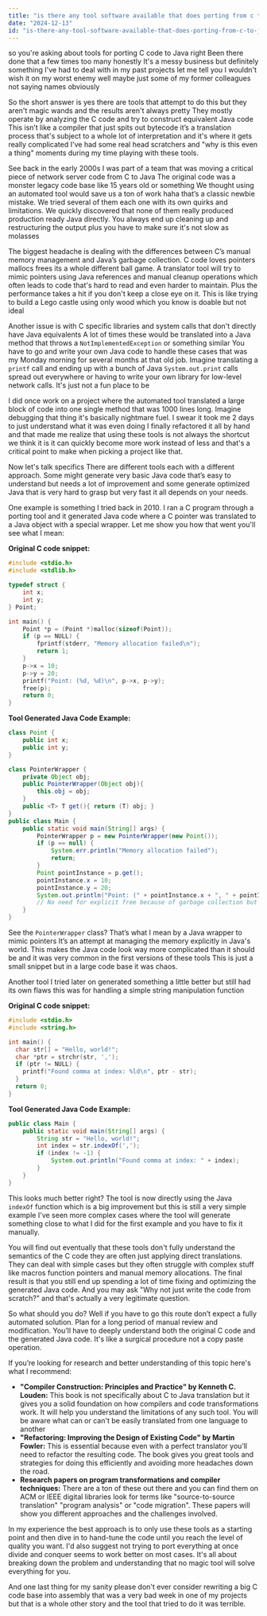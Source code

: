 ```yaml
---
title: "is there any tool software available that does porting from c to java?"
date: "2024-12-13"
id: "is-there-any-tool-software-available-that-does-porting-from-c-to-java"
---
```


 so you're asking about tools for porting C code to Java right Been there done that a few times too many honestly It's a messy business but definitely something I've had to deal with in my past projects let me tell you I wouldn't wish it on my worst enemy well maybe just some of my former colleagues not saying names obviously

So the short answer is yes there are tools that attempt to do this but they aren't magic wands and the results aren't always pretty They mostly operate by analyzing the C code and try to construct equivalent Java code This isn’t like a compiler that just spits out bytecode it’s a translation process that's subject to a whole lot of interpretation and it's where it gets really complicated I've had some real head scratchers and "why is this even a thing" moments during my time playing with these tools.

See back in the early 2000s I was part of a team that was moving a critical piece of network server code from C to Java The original code was a monster legacy code base like 15 years old or something We thought using an automated tool would save us a ton of work haha that’s a classic newbie mistake. We tried several of them each one with its own quirks and limitations. We quickly discovered that none of them really produced production ready Java directly. You always end up cleaning up and restructuring the output plus you have to make sure it's not slow as molasses

The biggest headache is dealing with the differences between C’s manual memory management and Java’s garbage collection. C code loves pointers mallocs frees its a whole different ball game. A translator tool will try to mimic pointers using Java references and manual cleanup operations which often leads to code that's hard to read and even harder to maintain. Plus the performance takes a hit if you don't keep a close eye on it. This is like trying to build a Lego castle using only wood which you know is doable but not ideal

Another issue is with C specific libraries and system calls that don't directly have Java equivalents A lot of times these would be translated into a Java method that throws a `NotImplementedException` or something similar You have to go and write your own Java code to handle these cases that was my Monday morning for several months at that old job. Imagine translating a `printf` call and ending up with a bunch of Java `System.out.print` calls spread out everywhere or having to write your own library for low-level network calls. It's just not a fun place to be

I did once work on a project where the automated tool translated a large block of code into one single method that was 1000 lines long. Imagine debugging that thing it's basically nightmare fuel. I swear it took me 2 days to just understand what it was even doing I finally refactored it all by hand and that made me realize that using these tools is not always the shortcut we think it is it can quickly become more work instead of less and that's a critical point to make when picking a project like that.

Now let's talk specifics There are different tools each with a different approach. Some might generate very basic Java code that’s easy to understand but needs a lot of improvement and some generate optimized Java that is very hard to grasp but very fast it all depends on your needs.

One example is something I tried back in 2010. I ran a C program through a porting tool and it generated Java code where a C pointer was translated to a Java object with a special wrapper. Let me show you how that went you'll see what I mean:

**Original C code snippet:**

```c
#include <stdio.h>
#include <stdlib.h>

typedef struct {
    int x;
    int y;
} Point;

int main() {
    Point *p = (Point *)malloc(sizeof(Point));
    if (p == NULL) {
        fprintf(stderr, "Memory allocation failed\n");
        return 1;
    }
    p->x = 10;
    p->y = 20;
    printf("Point: (%d, %d)\n", p->x, p->y);
    free(p);
    return 0;
}
```

**Tool Generated Java Code Example:**

```java
class Point {
    public int x;
    public int y;
}

class PointerWrapper {
    private Object obj;
    public PointerWrapper(Object obj){
        this.obj = obj;
    }
    public <T> T get(){ return (T) obj; }
}
public class Main {
    public static void main(String[] args) {
        PointerWrapper p = new PointerWrapper(new Point());
        if (p == null) {
            System.err.println("Memory allocation failed");
            return;
        }
        Point pointInstance = p.get();
        pointInstance.x = 10;
        pointInstance.y = 20;
        System.out.println("Point: (" + pointInstance.x + ", " + pointInstance.y + ")");
        // No need for explicit free because of garbage collection but still this is a bad solution
    }
}

```

See the `PointerWrapper` class? That’s what I mean by a Java wrapper to mimic pointers It’s an attempt at managing the memory explicitly in Java's world. This makes the Java code look way more complicated than it should be and it was very common in the first versions of these tools This is just a small snippet but in a large code base it was chaos.

Another tool I tried later on generated something a little better but still had its own flaws this was for handling a simple string manipulation function

**Original C code snippet:**

```c
#include <stdio.h>
#include <string.h>

int main() {
  char str[] = "Hello, world!";
  char *ptr = strchr(str, ',');
  if (ptr != NULL) {
    printf("Found comma at index: %ld\n", ptr - str);
  }
  return 0;
}

```

**Tool Generated Java Code Example:**

```java
public class Main {
    public static void main(String[] args) {
        String str = "Hello, world!";
        int index = str.indexOf(',');
        if (index != -1) {
            System.out.println("Found comma at index: " + index);
        }
    }
}

```

This looks much better right? The tool is now directly using the Java `indexOf` function which is a big improvement but this is still a very simple example I've seen more complex cases where the tool will generate something close to what I did for the first example and you have to fix it manually.

You will find out eventually that these tools don't fully understand the semantics of the C code they are often just applying direct translations. They can deal with simple cases but they often struggle with complex stuff like macros function pointers and manual memory allocations. The final result is that you still end up spending a lot of time fixing and optimizing the generated Java code. And you may ask "Why not just write the code from scratch?" and that's actually a very legitimate question.

So what should you do? Well if you have to go this route don’t expect a fully automated solution. Plan for a long period of manual review and modification. You’ll have to deeply understand both the original C code and the generated Java code. It's like a surgical procedure not a copy paste operation.

If you’re looking for research and better understanding of this topic here's what I recommend:

*   **"Compiler Construction: Principles and Practice" by Kenneth C. Louden:** This book is not specifically about C to Java translation but it gives you a solid foundation on how compilers and code transformations work. It will help you understand the limitations of any such tool. You will be aware what can or can't be easily translated from one language to another
*   **"Refactoring: Improving the Design of Existing Code" by Martin Fowler:** This is essential because even with a perfect translator you’ll need to refactor the resulting code. The book gives you great tools and strategies for doing this efficiently and avoiding more headaches down the road.
*   **Research papers on program transformations and compiler techniques:** There are a ton of these out there and you can find them on ACM or IEEE digital libraries look for terms like "source-to-source translation" "program analysis" or "code migration". These papers will show you different approaches and the challenges involved.

In my experience the best approach is to only use these tools as a starting point and then dive in to hand-tune the code until you reach the level of quality you want. I'd also suggest not trying to port everything at once divide and conquer seems to work better on most cases. It's all about breaking down the problem and understanding that no magic tool will solve everything for you.

And one last thing for my sanity please don't ever consider rewriting a big C code base into assembly that was a very bad week in one of my projects but that is a whole other story and the tool that tried to do it was terrible.
